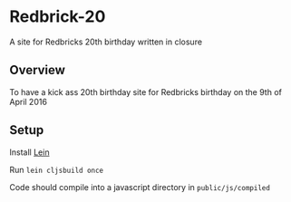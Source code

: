 # Redbrick-20

A site for Redbricks 20th birthday written in closure

## Overview

To have a kick ass 20th birthday site for Redbricks birthday on the 9th of April 2016

## Setup

Install [Lein](http://leiningen.org/)

Run `lein cljsbuild once`

Code should compile into a javascript directory in
``public/js/compiled``
